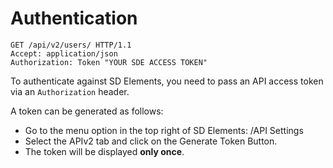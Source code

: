 # Authentication

```http
GET /api/v2/users/ HTTP/1.1
Accept: application/json
Authorization: Token "YOUR SDE ACCESS TOKEN"
```

To authenticate against SD Elements,
you need to pass an API access token via an `Authorization` header.

A token can be generated as follows:

* Go to the menu option in the top right of SD Elements: <your name>/API Settings
* Select the APIv2 tab and click on the Generate Token Button.
* The token will be displayed **only once**.
